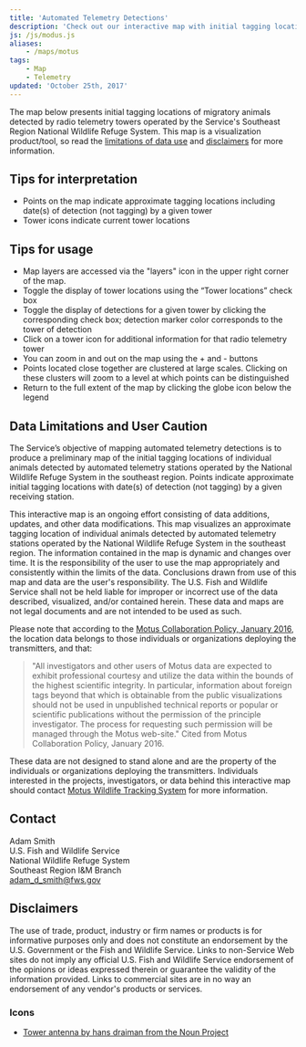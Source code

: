 ```yaml
---
title: 'Automated Telemetry Detections'
description: 'Check out our interactive map with initial tagging locations of migratory animals detected by radio telemetry towers operated by the Service''s Southeast Region National Wildlife Refuge System.'
js: /js/modus.js
aliases:
    - /maps/motus
tags:
    - Map
    - Telemetry
updated: 'October 25th, 2017'
---
```


The map below presents initial tagging locations of migratory animals detected by radio telemetry towers operated by the Service's Southeast Region National Wildlife Refuge System. This map is a visualization product/tool, so read the [limitations of data use](#data-limitations-and-user-caution) and [disclaimers](#disclaimers) for more information.

<div class="full-width-map" id="map"></div>

## Tips for interpretation

  - Points on the map indicate approximate tagging locations including date(s) of detection (not tagging) by a given tower
  - Tower icons indicate current tower locations

## Tips for usage

  - Map layers are accessed via the "layers" icon in the upper right corner of the map.
  - Toggle the display of tower locations using the “Tower locations” check box
  - Toggle the display of detections for a given tower by clicking the corresponding check box; detection marker color corresponds to the tower of detection
  - Click on a tower icon for additional information for that radio telemetry tower
  - You can zoom in and out on the map using the + and - buttons
  - Points located close together are clustered at large scales. Clicking on these clusters will zoom to a level at which points can be distinguished
  - Return to the full extent of the map by clicking the globe icon below the legend

## Data Limitations and User Caution

The Service’s objective of mapping automated telemetry detections is to produce a preliminary map of the initial tagging locations of individual animals detected by automated telemetry stations operated by the National Wildlife Refuge System in the southeast region. Points indicate approximate initial tagging locations with date(s) of detection (not tagging) by a given receiving station.

This interactive map is an ongoing effort consisting of data additions, updates, and other data modifications. This map visualizes an approximate tagging location of individual animals detected by automated telemetry stations operated by the National Wildlife Refuge System in the southeast region. The information contained in the map is dynamic and changes over time. It is the responsibility of the user to use the map appropriately and consistently within the limits of the data. Conclusions drawn from use of this map and data are the user's responsibility. The U.S. Fish and Wildlife Service shall not be held liable for improper or incorrect use of the data described, visualized, and/or contained herein. These data and maps are not legal documents and are not intended to be used as such.

Please note that according to the [Motus Collaboration Policy, January 2016](https://motus.org/wp-content/uploads/2016/01/MotusCollaborationPolicy.January2016.pdf), the location data belongs to those individuals or organizations deploying the transmitters, and that:

> "All investigators and other users of Motus data are expected to exhibit professional courtesy and utilize the data within the bounds of the highest scientific integrity. In particular, information about foreign tags beyond that which is obtainable from the public visualizations should not be used in unpublished technical reports or popular or scientific publications without the permission of the principle investigator. The process for requesting such permission will be managed through the Motus web-site." Cited from Motus Collaboration Policy, January 2016.

These data are not designed to stand alone and are the property of the individuals or organizations deploying the transmitters. Individuals interested in the projects, investigators, or data behind this interactive map should contact [Motus Wildlife Tracking System](https://motus.org/) for more information.

## Contact

Adam Smith  
U.S. Fish and Wildlife Service  
National Wildlife Refuge System  
Southeast Region I&M Branch  
[adam_d_smith@fws.gov](mailto:adam_d_smith@fws.gov?subject=Motus+Telemetry+Towers)

## Disclaimers

The use of trade, product, industry or firm names or products is for informative purposes only and does not constitute an endorsement by the U.S. Government or the Fish and Wildlife Service. Links to non-Service Web sites do not imply any official U.S. Fish and Wildlife Service endorsement of the opinions or ideas expressed therein or guarantee the validity of the information provided. Links to commercial sites are in no way an endorsement of any vendor's products or services.

### Icons

- [Tower antenna by hans draiman from the Noun Project](https://thenounproject.com/search/?q=tower&i=600930)
